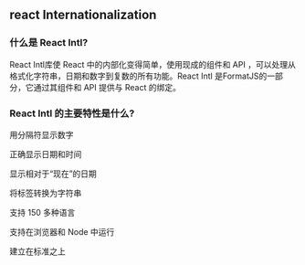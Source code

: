 ## react Internationalization

### 什么是 React Intl?

React Intl库使 React 中的内部化变得简单，使用现成的组件和 API ，可以处理从格式化字符串，日期和数字到复数的所有功能。React Intl 是FormatJS的一部分，它通过其组件和 API 提供与 React 的绑定。

### React Intl 的主要特性是什么?

用分隔符显示数字

正确显示日期和时间

显示相对于“现在”的日期

将标签转换为字符串

支持 150 多种语言

支持在浏览器和 Node 中运行

建立在标准之上
